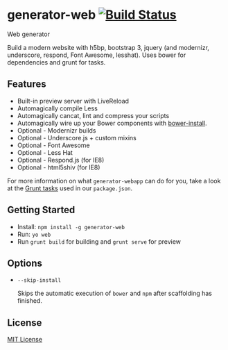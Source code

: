 # generator-web [![Build Status](https://secure.travis-ci.org/gilbarbara/generator-web.png?branch=master)](https://travis-ci.org/gilbarbara/generator-web)

Web generator

Build a modern website with h5bp, bootstrap 3, jquery (and modernizr, underscore, respond, Font Awesome, lesshat).
Uses bower for dependencies and grunt for tasks.

## Features

* Built-in preview server with LiveReload
* Automagically compile Less
* Automagically cancat, lint and compress your scripts
* Automagically wire up your Bower components with [bower-install](https://github.com/stephenplusplus/grunt-bower-install).
* Optional - Modernizr builds
* Optional - Underscore.js + custom mixins
* Optional - Font Awesome
* Optional - Less Hat
* Optional - Respond.js (for IE8)
* Optional - html5shiv (for IE8)

For more information on what `generator-webapp` can do for you, take a look at the [Grunt tasks](https://github.com/gilbarbara/generator-web/blob/master/app/templates/_package.json) used in our `package.json`.

## Getting Started

- Install: `npm install -g generator-web`
- Run: `yo web`
- Run `grunt build` for building and `grunt serve` for preview


## Options

* `--skip-install`

  Skips the automatic execution of `bower` and `npm` after scaffolding has finished.

## License

[MIT License](http://en.wikipedia.org/wiki/MIT_License)
